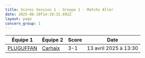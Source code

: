 ```yaml
---
title: Scores Session 1 - Groupe 1 - Matchs Aller
date: 2025-06-10T14:19:32.692Z
layout: page
concern_group: 1
---
```




| Équipe 1 | Équipe 2 | Score | Date |
|----------|----------|-------|------|
| [PLUGUFFAN](/teams/PLUGUFFAN) | [Carhaix](/teams/Carhaix) | 3-1 | 13 avril 2025 à 13:30 |

